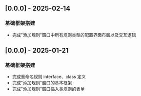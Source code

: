 ## [0.0.0] - 2025-02-14

### 基础框架搭建

- 完成"添加规则"窗口中所有规则类型的配置界面布局以及交互逻辑

## [0.0.0] - 2025-01-21

### 基础框架搭建

- 完成重命名规则 interface、class 定义
- 完成"添加规则"窗口的基本框架
- 完成"添加规则"窗口插入类规则的表单
